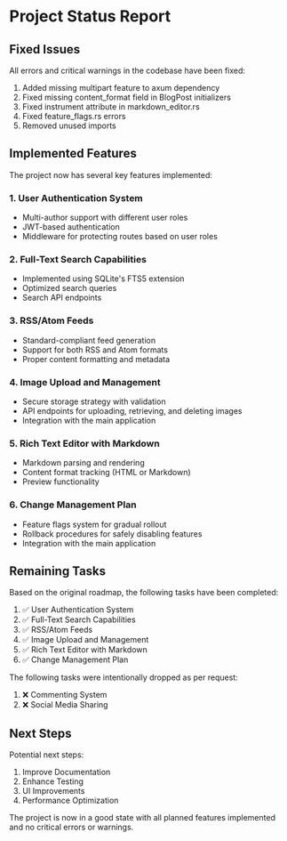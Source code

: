 # Project Status Report

## Fixed Issues

All errors and critical warnings in the codebase have been fixed:

1. Added missing multipart feature to axum dependency
2. Fixed missing content_format field in BlogPost initializers
3. Fixed instrument attribute in markdown_editor.rs
4. Fixed feature_flags.rs errors
5. Removed unused imports

## Implemented Features

The project now has several key features implemented:

### 1. User Authentication System
- Multi-author support with different user roles
- JWT-based authentication
- Middleware for protecting routes based on user roles

### 2. Full-Text Search Capabilities
- Implemented using SQLite's FTS5 extension
- Optimized search queries
- Search API endpoints

### 3. RSS/Atom Feeds
- Standard-compliant feed generation
- Support for both RSS and Atom formats
- Proper content formatting and metadata

### 4. Image Upload and Management
- Secure storage strategy with validation
- API endpoints for uploading, retrieving, and deleting images
- Integration with the main application

### 5. Rich Text Editor with Markdown
- Markdown parsing and rendering
- Content format tracking (HTML or Markdown)
- Preview functionality

### 6. Change Management Plan
- Feature flags system for gradual rollout
- Rollback procedures for safely disabling features
- Integration with the main application

## Remaining Tasks

Based on the original roadmap, the following tasks have been completed:

1. ✅ User Authentication System
2. ✅ Full-Text Search Capabilities
3. ✅ RSS/Atom Feeds
4. ✅ Image Upload and Management
5. ✅ Rich Text Editor with Markdown
6. ✅ Change Management Plan

The following tasks were intentionally dropped as per request:

1. ❌ Commenting System
2. ❌ Social Media Sharing

## Next Steps

Potential next steps:

1. Improve Documentation
2. Enhance Testing
3. UI Improvements
4. Performance Optimization

The project is now in a good state with all planned features implemented and no critical errors or warnings.